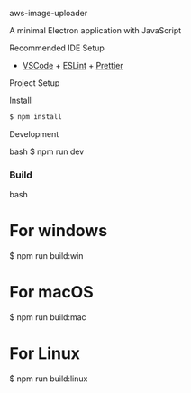 aws-image-uploader

A minimal Electron application with JavaScript

Recommended IDE Setup

- [VSCode](https://code.visualstudio.com/) + [ESLint](https://marketplace.visualstudio.com/items?itemName=dbaeumer.vscode-eslint) + [Prettier](https://marketplace.visualstudio.com/items?itemName=esbenp.prettier-vscode)

Project Setup

Install

```bash
$ npm install
```

Development

bash
$ npm run dev


### Build

bash
# For windows
$ npm run build:win

# For macOS
$ npm run build:mac

# For Linux
$ npm run build:linux

 
 
 
